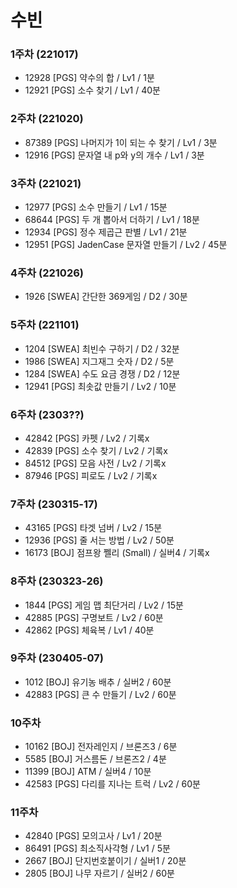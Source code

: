 # 수빈

### 1주차 (221017)
- 12928 [PGS] 약수의 합 / Lv1 / 1분
- 12921 [PGS] 소수 찾기 / Lv1 / 40분

### 2주차 (221020)
- 87389 [PGS] 나머지가 1이 되는 수 찾기 / Lv1 / 3분
- 12916 [PGS] 문자열 내 p와 y의 개수 / Lv1 / 3분

### 3주차 (221021)
- 12977 [PGS] 소수 만들기 / Lv1 / 15분
- 68644 [PGS] 두 개 뽑아서 더하기 / Lv1 / 18분
- 12934 [PGS] 정수 제곱근 판별 / Lv1 / 21분
- 12951 [PGS] JadenCase 문자열 만들기 / Lv2 / 45분

### 4주차 (221026)
- 1926 [SWEA] 간단한 369게임 / D2 / 30분

### 5주차 (221101)
- 1204 [SWEA] 최빈수 구하기 / D2 / 32분
- 1986 [SWEA] 지그재그 숫자 / D2 / 5분
- 1284 [SWEA] 수도 요금 경쟁 / D2 / 12분
- 12941 [PGS] 최솟값 만들기 / Lv2 / 10분

### 6주차 (2303??)
- 42842 [PGS] 카펫 / Lv2 / 기록x
- 42839 [PGS] 소수 찾기 / Lv2 / 기록x
- 84512 [PGS] 모음 사전 / Lv2 / 기록x
- 87946 [PGS] 피로도 / Lv2 / 기록x


### 7주차 (230315-17)
- 43165 [PGS] 타겟 넘버 / Lv2 / 15분
- 12936 [PGS] 줄 서는 방법 / Lv2 / 50분
- 16173 [BOJ] 점프왕 쩰리 (Small) / 실버4 / 기록x


### 8주차 (230323-26)
- 1844 [PGS] 게임 맵 최단거리 / Lv2 / 15분
- 42885 [PGS] 구명보트 / Lv2 / 60분
- 42862 [PGS] 체육복 / Lv1 / 40분


### 9주차 (230405-07)
- 1012 [BOJ] 유기농 배추 / 실버2 / 60분
- 42883 [PGS] 큰 수 만들기 / Lv2 / 60분


### 10주차
- 10162 [BOJ] 전자레인지 / 브론즈3 / 6분
- 5585 [BOJ] 거스름돈 / 브론즈2 / 4분
- 11399 [BOJ] ATM / 실버4 / 10분
- 42583 [PGS] 다리를 지나는 트럭 / Lv2 / 60분


### 11주차
- 42840 [PGS] 모의고사 / Lv1 / 20분
- 86491 [PGS] 최소직사각형 / Lv1 / 5분
- 2667 [BOJ] 단지번호붙이기 / 실버1 / 20분
- 2805 [BOJ] 나무 자르기 / 실버2 / 60분
